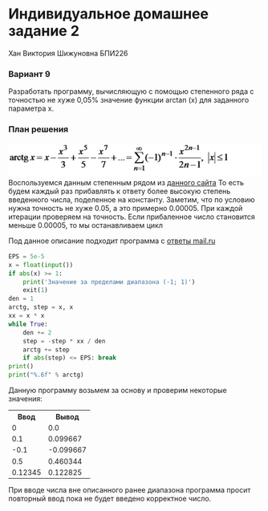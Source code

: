 # Индивидуальное домашнее задание 2
Хан Виктория Шижуновна
БПИ226
### Вариант 9
Разработать программу, вычисляющую с помощью степенного
ряда с точностью не хуже 0,05% значение функции arctan (x) для
заданного параметра x.
### План решения
![Степенной ряд арктангенса](image1020.png)
Воспользуемся данным степенным рядом из [данного сайта](https://life-prog.ru/2_78829_lektsiya--ryadi-teylora-i-maklorena.html)
То есть будем каждый раз прибавлять к ответу более высокую степень введенного числа, поделенное на константу. 
Заметим, что по условию нужна точность не хуже 0.05, а это примерно 0.00005. 
При каждой итерации проверяем на точность. Если прибаленное число становится меньше 0.00005, то мы останавливаем цикл

Под данное описание подходит программа с [ответы mail.ru](https://otvet.mail.ru/question/232380363)
```python
EPS = 5e-5
x = float(input())
if abs(x) >= 1:
    print('Значение за пределами диапазона (-1; 1)')
    exit(1)
den = 1
arctg, step = x, x
xx = x * x
while True:
    den += 2
    step = -step * xx / den
    arctg += step
    if abs(step) <= EPS: break
print()
print("%.6f" % arctg)
```

Данную программу возьмем за основу и проверим некоторые значения: 
<table>
    <tr>
        <th>Ввод</th>
        <th>Вывод</th>
    </tr>
    <tr>
        <td>0</td>
        <td>0.0</td>
    </tr>
    <tr>
        <td>0.1</td>
        <td>0.099667</td>
    </tr>
    <tr>
        <td>-0.1</td>
        <td>-0.099667</td>
    </tr>
    <tr>
        <td>0.5</td>
        <td>0.460344</td>
    </tr>
    <tr>
        <td>0.12345</td>
        <td>0.122825</td>
    </tr>
</table>

При вводе числа вне описанного ранее диапазона программа просит повторный ввод пока не будет введено корректное число. 
